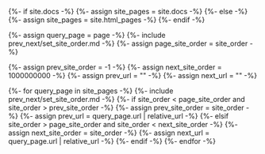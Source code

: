 {%- if site.docs -%}
    {%- assign site_pages = site.docs -%}
{%- else -%}
    {%- assign site_pages = site.html_pages -%}
{%- endif -%}

{%- assign query_page = page -%}
{%- include prev_next/set_site_order.md -%}
{%- assign page_site_order = site_order -%}

{%- assign prev_site_order = -1 -%}
{%- assign next_site_order = 1000000000 -%}
{%- assign prev_url = "" -%}
{%- assign next_url = "" -%}

{%- for query_page in site_pages -%}
    {%- include prev_next/set_site_order.md -%}
    {%- if site_order < page_site_order and site_order > prev_site_order -%}
        {%- assign prev_site_order = site_order -%}
        {%- assign prev_url = query_page.url | relative_url -%}
    {%- elsif site_order > page_site_order and site_order < next_site_order -%}
        {%- assign next_site_order = site_order -%}
        {%- assign next_url = query_page.url | relative_url -%}
    {%- endif -%}
{%- endfor -%}
